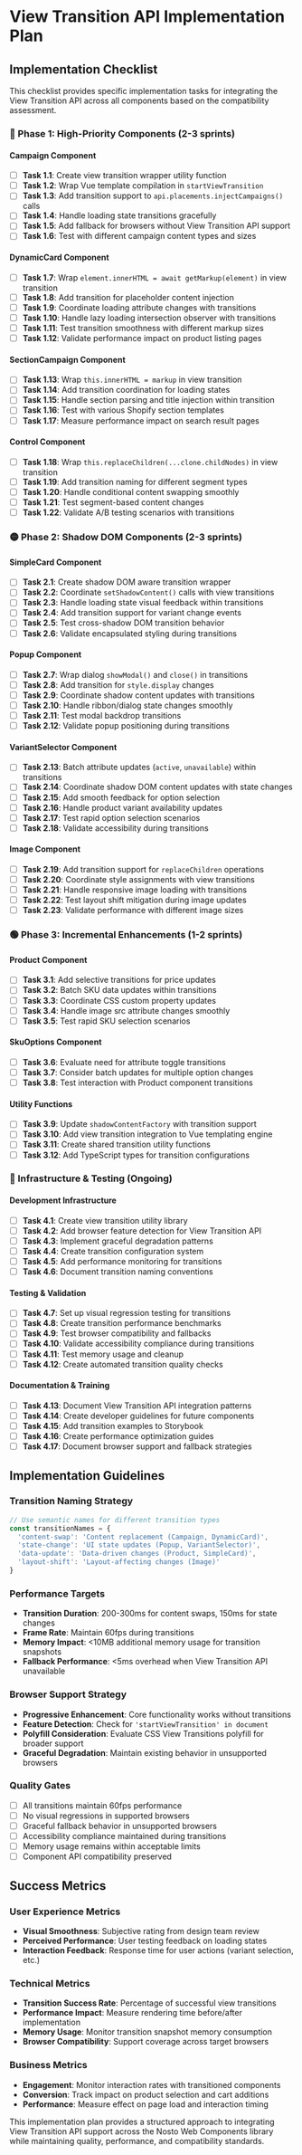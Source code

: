 # View Transition API Implementation Plan

## Implementation Checklist

This checklist provides specific implementation tasks for integrating the View Transition API across all components based on the compatibility assessment.

### 🔴 Phase 1: High-Priority Components (2-3 sprints)

#### Campaign Component
- [ ] **Task 1.1**: Create view transition wrapper utility function
- [ ] **Task 1.2**: Wrap Vue template compilation in `startViewTransition` 
- [ ] **Task 1.3**: Add transition support to `api.placements.injectCampaigns()` calls
- [ ] **Task 1.4**: Handle loading state transitions gracefully
- [ ] **Task 1.5**: Add fallback for browsers without View Transition API support
- [ ] **Task 1.6**: Test with different campaign content types and sizes

#### DynamicCard Component  
- [ ] **Task 1.7**: Wrap `element.innerHTML = await getMarkup(element)` in view transition
- [ ] **Task 1.8**: Add transition for placeholder content injection
- [ ] **Task 1.9**: Coordinate loading attribute changes with transitions
- [ ] **Task 1.10**: Handle lazy loading intersection observer with transitions
- [ ] **Task 1.11**: Test transition smoothness with different markup sizes
- [ ] **Task 1.12**: Validate performance impact on product listing pages

#### SectionCampaign Component
- [ ] **Task 1.13**: Wrap `this.innerHTML = markup` in view transition
- [ ] **Task 1.14**: Add transition coordination for loading states
- [ ] **Task 1.15**: Handle section parsing and title injection within transition
- [ ] **Task 1.16**: Test with various Shopify section templates
- [ ] **Task 1.17**: Measure performance impact on search result pages

#### Control Component
- [ ] **Task 1.18**: Wrap `this.replaceChildren(...clone.childNodes)` in view transition
- [ ] **Task 1.19**: Add transition naming for different segment types
- [ ] **Task 1.20**: Handle conditional content swapping smoothly
- [ ] **Task 1.21**: Test segment-based content changes
- [ ] **Task 1.22**: Validate A/B testing scenarios with transitions

### 🟡 Phase 2: Shadow DOM Components (2-3 sprints)

#### SimpleCard Component
- [ ] **Task 2.1**: Create shadow DOM aware transition wrapper
- [ ] **Task 2.2**: Coordinate `setShadowContent()` calls with view transitions
- [ ] **Task 2.3**: Handle loading state visual feedback within transitions
- [ ] **Task 2.4**: Add transition support for variant change events
- [ ] **Task 2.5**: Test cross-shadow DOM transition behavior
- [ ] **Task 2.6**: Validate encapsulated styling during transitions

#### Popup Component
- [ ] **Task 2.7**: Wrap dialog `showModal()` and `close()` in transitions
- [ ] **Task 2.8**: Add transition for `style.display` changes
- [ ] **Task 2.9**: Coordinate shadow content updates with transitions
- [ ] **Task 2.10**: Handle ribbon/dialog state changes smoothly
- [ ] **Task 2.11**: Test modal backdrop transitions
- [ ] **Task 2.12**: Validate popup positioning during transitions

#### VariantSelector Component
- [ ] **Task 2.13**: Batch attribute updates (`active`, `unavailable`) within transitions
- [ ] **Task 2.14**: Coordinate shadow DOM content updates with state changes
- [ ] **Task 2.15**: Add smooth feedback for option selection
- [ ] **Task 2.16**: Handle product variant availability updates
- [ ] **Task 2.17**: Test rapid option selection scenarios
- [ ] **Task 2.18**: Validate accessibility during transitions

#### Image Component  
- [ ] **Task 2.19**: Add transition support for `replaceChildren` operations
- [ ] **Task 2.20**: Coordinate style assignments with view transitions
- [ ] **Task 2.21**: Handle responsive image loading with transitions
- [ ] **Task 2.22**: Test layout shift mitigation during image updates
- [ ] **Task 2.23**: Validate performance with different image sizes

### 🟢 Phase 3: Incremental Enhancements (1-2 sprints)

#### Product Component
- [ ] **Task 3.1**: Add selective transitions for price updates
- [ ] **Task 3.2**: Batch SKU data updates within transitions
- [ ] **Task 3.3**: Coordinate CSS custom property updates
- [ ] **Task 3.4**: Handle image src attribute changes smoothly  
- [ ] **Task 3.5**: Test rapid SKU selection scenarios

#### SkuOptions Component
- [ ] **Task 3.6**: Evaluate need for attribute toggle transitions
- [ ] **Task 3.7**: Consider batch updates for multiple option changes
- [ ] **Task 3.8**: Test interaction with Product component transitions

#### Utility Functions
- [ ] **Task 3.9**: Update `shadowContentFactory` with transition support
- [ ] **Task 3.10**: Add view transition integration to Vue templating engine
- [ ] **Task 3.11**: Create shared transition utility functions
- [ ] **Task 3.12**: Add TypeScript types for transition configurations

### 🔧 Infrastructure & Testing (Ongoing)

#### Development Infrastructure
- [ ] **Task 4.1**: Create view transition utility library
- [ ] **Task 4.2**: Add browser feature detection for View Transition API
- [ ] **Task 4.3**: Implement graceful degradation patterns
- [ ] **Task 4.4**: Create transition configuration system
- [ ] **Task 4.5**: Add performance monitoring for transitions
- [ ] **Task 4.6**: Document transition naming conventions

#### Testing & Validation
- [ ] **Task 4.7**: Set up visual regression testing for transitions
- [ ] **Task 4.8**: Create transition performance benchmarks
- [ ] **Task 4.9**: Test browser compatibility and fallbacks
- [ ] **Task 4.10**: Validate accessibility compliance during transitions
- [ ] **Task 4.11**: Test memory usage and cleanup
- [ ] **Task 4.12**: Create automated transition quality checks

#### Documentation & Training
- [ ] **Task 4.13**: Document View Transition API integration patterns
- [ ] **Task 4.14**: Create developer guidelines for future components
- [ ] **Task 4.15**: Add transition examples to Storybook
- [ ] **Task 4.16**: Create performance optimization guides
- [ ] **Task 4.17**: Document browser support and fallback strategies

## Implementation Guidelines

### Transition Naming Strategy
```typescript
// Use semantic names for different transition types
const transitionNames = {
  'content-swap': 'Content replacement (Campaign, DynamicCard)',
  'state-change': 'UI state updates (Popup, VariantSelector)', 
  'data-update': 'Data-driven changes (Product, SimpleCard)',
  'layout-shift': 'Layout-affecting changes (Image)'
}
```

### Performance Targets
- **Transition Duration**: 200-300ms for content swaps, 150ms for state changes
- **Frame Rate**: Maintain 60fps during transitions
- **Memory Impact**: <10MB additional memory usage for transition snapshots
- **Fallback Performance**: <5ms overhead when View Transition API unavailable

### Browser Support Strategy
- **Progressive Enhancement**: Core functionality works without transitions
- **Feature Detection**: Check for `'startViewTransition' in document`  
- **Polyfill Consideration**: Evaluate CSS View Transitions polyfill for broader support
- **Graceful Degradation**: Maintain existing behavior in unsupported browsers

### Quality Gates
- [ ] All transitions maintain 60fps performance
- [ ] No visual regressions in supported browsers
- [ ] Graceful fallback behavior in unsupported browsers  
- [ ] Accessibility compliance maintained during transitions
- [ ] Memory usage remains within acceptable limits
- [ ] Component API compatibility preserved

## Success Metrics

### User Experience Metrics
- **Visual Smoothness**: Subjective rating from design team review
- **Perceived Performance**: User testing feedback on loading states
- **Interaction Feedback**: Response time for user actions (variant selection, etc.)

### Technical Metrics  
- **Transition Success Rate**: Percentage of successful view transitions
- **Performance Impact**: Measure rendering time before/after implementation
- **Memory Usage**: Monitor transition snapshot memory consumption
- **Browser Compatibility**: Support coverage across target browsers

### Business Metrics
- **Engagement**: Monitor interaction rates with transitioned components
- **Conversion**: Track impact on product selection and cart additions
- **Performance**: Measure effect on page load and interaction timing

This implementation plan provides a structured approach to integrating View Transition API support across the Nosto Web Components library while maintaining quality, performance, and compatibility standards.